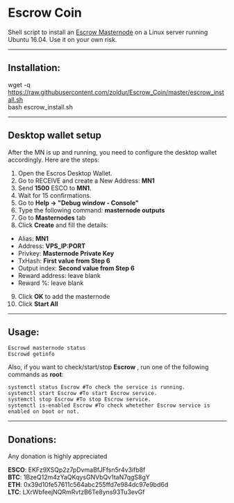 # Escrow Coin
Shell script to install an [Escrow Masternode](https://http://www.escrow-coin.com/) on a Linux server running Ubuntu 16.04. Use it on your own risk.  
***

## Installation:  

wget -q https://raw.githubusercontent.com/zoldur/Escrow_Coin/master/escrow_install.sh  
bash escrow_install.sh
***

## Desktop wallet setup  

After the MN is up and running, you need to configure the desktop wallet accordingly. Here are the steps:  
1. Open the Escros Desktop Wallet.  
2. Go to RECEIVE and create a New Address: **MN1**  
3. Send **1500** ESCO to **MN1**.  
4. Wait for 15 confirmations.  
5. Go to **Help -> "Debug window - Console"**  
6. Type the following command: **masternode outputs**  
7. Go to **Masternodes** tab  
8. Click **Create** and fill the details:  
* Alias: **MN1**  
* Address: **VPS_IP:PORT**  
* Privkey: **Masternode Private Key**  
* TxHash: **First value from Step 6**  
* Output index:  **Second value from Step 6**  
* Reward address: leave blank  
* Reward %: leave blank  
9. Click **OK** to add the masternode  
10. Click **Start All**  
***

## Usage:  
```
Escrowd masternode status  
Escrowd getinfo  
```  
Also, if you want to check/start/stop **Escrow** , run one of the following commands as **root**:
```
systemctl status Escrow #To check the service is running.  
systemctl start Escrow #To start Escrow service.  
systemctl stop Escrow #To stop Escrow service.  
systemctl is-enabled Escrow #To check whetether Escrow service is enabled on boot or not.  
```  
***

## Donations:
  
Any donation is highly appreciated  

**ESCO**: EKFz9XSQp2z7pDvmaBfJFfsn5r4v3ifb8f  
**BTC**: 1BzeQ12m4zYaQKqysGNVbQv1taN7qgS8gY  
**ETH**: 0x39d10fe57611c564abc255ffd7e984dc97e9bd6d  
**LTC**: LXrWbfeejNQRmRvtzB6Te8yns93Tu3evGf  

